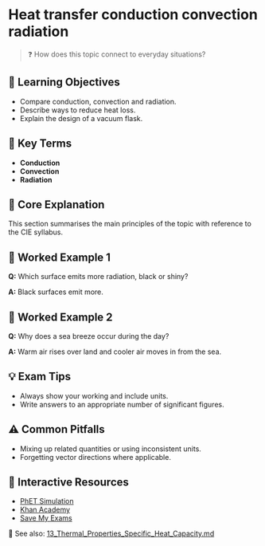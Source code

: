 # Heat transfer conduction convection radiation

> ❓ How does this topic connect to everyday situations?

<!--
Gamma Metadata:
Course: IGCSE Physics Year 10
Topic: Heat transfer conduction convection radiation
-->

## 🎯 Learning Objectives
- Compare conduction, convection and radiation.
- Describe ways to reduce heat loss.
- Explain the design of a vacuum flask.

## 🔑 Key Terms
- **Conduction**
- **Convection**
- **Radiation**

## 📘 Core Explanation
This section summarises the main principles of the topic with reference to the CIE syllabus.

## 🧮 Worked Example 1
**Q:** Which surface emits more radiation, black or shiny?

**A:** Black surfaces emit more.

## 🧮 Worked Example 2
**Q:** Why does a sea breeze occur during the day?

**A:** Warm air rises over land and cooler air moves in from the sea.

## 💡 Exam Tips
- Always show your working and include units.
- Write answers to an appropriate number of significant figures.

## ⚠️ Common Pitfalls
- Mixing up related quantities or using inconsistent units.
- Forgetting vector directions where applicable.

## 🔗 Interactive Resources
- [PhET Simulation](https://phet.colorado.edu/)
- [Khan Academy](https://www.khanacademy.org/science/physics)
- [Save My Exams](https://www.savemyexams.co.uk/)

📎 See also: [13_Thermal_Properties_Specific_Heat_Capacity.md](13_Thermal_Properties_Specific_Heat_Capacity.md)
